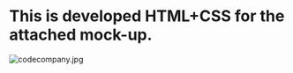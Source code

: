 # This is developed HTML+CSS for the attached mock-up. #





![codecompany.jpg](https://bitbucket.org/repo/5zn865/images/476943832-codecompany.jpg)